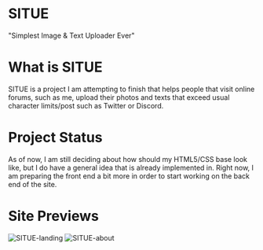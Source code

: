 # SITUE
"Simplest Image &amp; Text Uploader Ever"

# What is SITUE
SITUE is a project I am attempting to finish that helps people that visit online forums, such as me, upload their photos and texts that exceed usual character limits/post
such as Twitter or Discord.

# Project Status
As of now, I am still deciding about how should my HTML5/CSS base look like, but I do have a general idea that is already implemented in. Right now, I am preparing
the front end a bit more in order to start working on the back end of the site.

# Site Previews
![SITUE-landing](https://i.imgur.com/I0aE929.png)
![SITUE-about](https://i.imgur.com/q8WSoFV.png)
